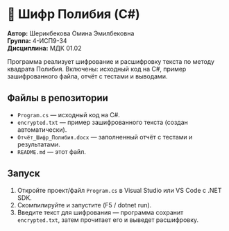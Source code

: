 # 🔐 Шифр Полибия (C#)

**Автор:** Шерикбекова Омина Эмилбековна  
**Группа:** 4-ИСП9-34  
**Дисциплина:** МДК 01.02

Программа реализует шифрование и расшифровку текста по методу квадрата Полибия.
Включены: исходный код на C#, пример зашифрованного файла, отчёт с тестами и выводами.

## Файлы в репозитории

- `Program.cs` — исходный код на C#.
- `encrypted.txt` — пример зашифрованного текста (создан автоматически).
- `Отчёт_Шифр_Полибия.docx` — заполненный отчёт с тестами и результатами.
- `README.md` — этот файл.

## Запуск

1. Откройте проект/файл `Program.cs` в Visual Studio или VS Code с .NET SDK.
2. Скомпилируйте и запустите (F5 / dotnet run).
3. Введите текст для шифрования — программа сохранит `encrypted.txt`, затем прочитает его и выведет расшифровку.
